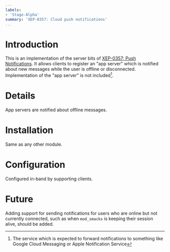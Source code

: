 ```yaml
---
labels:
- 'Stage-Alpha'
summary: 'XEP-0357: Cloud push notifications'
...
```


Introduction
============

This is an implementation of the server bits of [XEP-0357: Push
Notifications](http://xmpp.org/extensions/xep-0357.html). It allows
clients to register an "app server" which is notified about new messages
while the user is offline or disconnected. Implementation of the "app
server" is not included[^1].

Details
=======

App servers are notified about offline messages.

Installation
============

Same as any other module.

Configuration
=============

Configured in-band by supporting clients.

Future
======

Adding support for sending notifications for users who are online but
not currently connected, such as when `mod_smacks` is keeping their
session alive, should be added.

[^1]: The service which is expected to forward notifications to
    something like Google Cloud Messaging or Apple Notification Service
